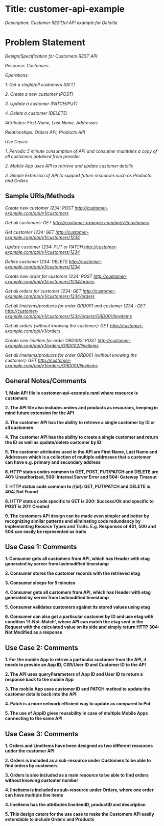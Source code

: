 # Title: customer-api-example
*Description: Customer RESTful API example for Deloitte*

# Problem Statement

*Design/Specification for Customers REST API*

*Resource: Customers*

*Operations:* 

*1. Get a single/all customers (GET)*

*2. Create a new customer (POST)*

*3. Update a customer (PATCH/PUT)* 

*4. Delete a customer (DELETE)*

*Attributes: First Name, Last Name, Addresses*

*Relationships: Orders API, Products API*

*Use Cases:*

*1. Periodic 5 minute consumption of API and consumer maintains a copy of all customers obtained from provider*

*2. Mobile App uses API to retrieve and update customer details*

*3. Simple Extension of API to support future resources such as Products and Orders*

## Sample URIs/Methods

*Create new customer 1234: POST http://customer-example.com/api/v1/customers*

*Get all customers: GET http://customer-example.com/api/v1/customers*

*Get customer 1234: GET http://customer-example.com/api/v1/customers/1234*

*Update customer 1234: PUT or PATCH http://customer-example.com/api/v1/customers/1234*

*Delete customer 1234: DELETE http://customer-example.com/api/v1/customers/1234*

*Create new order for customer 1234: POST http://customer-example.com/api/v1/customers/1234/orders*

*Get all orders for customer 1234: GET http://customer-example.com/api/v1/customers/1234/orders*

*Get all lineitems/products for order ORD001 and customer 1234 : GET http://customer-example.com/api/v1/customers/1234/orders/ORD001/lineitems*

*Get all orders (without knowing the customer): GET http://customer-example.com/api/v1/orders*

*Create new lineitem for order ORD002: POST http://customer-example.com/api/v1/orders/ORD002/lineitems*

*Get all lineitems/products for order ORD001 (without knowing the customer): GET http://customer-example.com/api/v1/orders/ORD001/lineitems*

## General Notes/Comments

**1. Main API file is customer-api-example.raml where resource is customers**

**2. The API file also includes orders and products as resources, keeping in mind future extension for the API**

**3. The customer API has the ability to retrieve a single customer by ID or all customers**

**4. The customer API has the ability to create a single customer and return the ID as well as update/delete customer by ID**

**5. The customer attributes used in the API are First Name, Last Name and Addresses which is a collection of multiple addresses that a customer can have e.g. primary and secondary address**

**6. HTTP status codes common to GET, POST, PUT/PATCH and DELETE are 401: Unauthorized, 500: Internal Server Error and 504: Gateway Timeout**

**7. HTTP status code common to /{id}: GET, PUT/PATCH and DELETE is 404: Not Found**

**8. HTTP status code specific to GET is 200: Success/Ok and specific to POST is 201: Created**

**9. The customers API design can be made even simpler and better by recognizing similar patterns and eliminating code redundancy by implementing Reource Types and Traits. E.g. Responses of 401, 500 and 504 can easily be represented as traits**

## Use Case 1: Comments

**1. Consumer gets all customers from API, which has Header with etag generated by server from lastmodified timestamp**

**2. Consumer stores the customer records with the retrieved etag**

**3. Consumer sleeps for 5 minutes**

**4. Consumer gets all customers from API, which has Header with etag generated by server from lastmodified timestamp**

**5. Consumer validates customers against its stored values using etag**

**6. Consumer can also get a particular customer by ID and use etag with condition 'If-Not-Match', where API can match the etag sent in the Request with the calculated value on its side and simply return HTTP 304: Not Modified as a response**

## Use Case 2: Comments

**1. For the mobile App to retrive a particular customer from the API, it needs to provide an App ID, CSR/User ID and Customer ID to the API**

**2. The API uses queryParameters of App ID and User ID to return a response back to the mobile App**

**3. The mobile App uses customer ID and PATCH method to update the customer details back into the API**

**4. Patch is a more network efficient way to update as compared to Put**

**5. The use of AppID gives reusability in case of multiple Mobile Apps connecting to the same API**

## Use Case 3: Comments

**1. Orders and LineItems have been designed as two different resources under the customer API**

**2. Orders is included as a sub-resource under Customers to be able to find orders by customers**

**3. Orders is also included as a main resource to be able to find orders without knowing customer number**

**4. lineitems is included as sub-resource under Orders, where one order can have multiple line items**

**4. lineitems has the attributes lineitemID, productID and description**

**5. This design caters for the use case to make the Customers API easily extendable to include Orders and Products**



